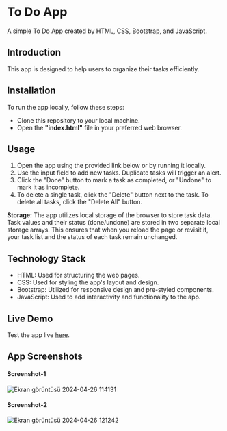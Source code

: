 <h1>To Do App </h1>
A simple To Do App created by HTML, CSS, Bootstrap, and JavaScript.

<h2>Introduction</h2>
This app is designed to help users to organize their tasks efficiently.

<h2>Installation</h2>
<p>To run the app locally, follow these steps:</p>
<ul>
  <li>Clone this repository to your local machine.</li>
  <li>Open the <strong>"index.html"</strong> file in your preferred web browser.</li>
</ul>

<h2>Usage</h2>
<ol>
  <li>Open the app using the provided link below or by running it locally.</li>
  <li>Use the input field to add new tasks. Duplicate tasks will trigger an alert.</li>
  <li>Click the "Done" button to mark a task as completed, or "Undone" to mark it as incomplete.</li>
  <li>To delete a single task, click the "Delete" button next to the task. To delete all tasks, click the "Delete All" button.</li>
</ol>
<strong>Storage:</strong>
The app utilizes local storage of the browser to store task data. Task values and their status (done/undone) are stored in two separate local storage arrays. 
This ensures that when you reload the page or revisit it, your task list and the status of each task remain unchanged.
<h2>Technology Stack</h2>
<ul>
  <li>HTML: Used for structuring the web pages.</li>
  <li>CSS: Used for styling the app's layout and design.</li>
  <li>Bootstrap: Utilized for responsive design and pre-styled components.</li>
  <li>JavaScript: Used to add interactivity and functionality to the app.</li>
</ul>

<h2>Live Demo</h2>
Test the app live <a href="https/suhacankilictodoapp.netlify.app/" target="_blank">here</a>.

<h2>App Screenshots</h2>
<h4>Screenshot-1</h4>

![Ekran görüntüsü 2024-04-26 114131](https://github.com/suhakilic/todoapp/assets/136511554/00d10379-fb35-4c40-9a1d-cb39ee540e2f)
<h4>Screenshot-2</h4>

![Ekran görüntüsü 2024-04-26 121242](https://github.com/suhakilic/todoapp/assets/136511554/9a4e183b-3070-4894-a955-05ba7ddf2672)
